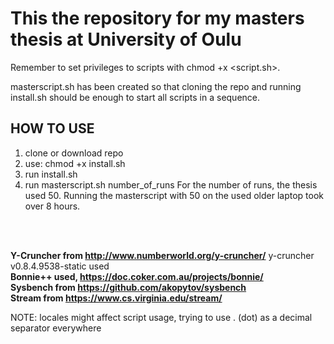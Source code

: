 # This the repository for my masters thesis at University of Oulu

Remember to set privileges to scripts with chmod +x <script.sh>.

masterscript.sh has been created so that cloning the repo and running install.sh should be enough to start all scripts in a sequence.

## HOW TO USE
1) clone or download repo
2) use: chmod +x install.sh
3) run install.sh
4) run masterscript.sh number_of_runs
   For the number of runs, the thesis used 50. Running the masterscript with 50 on the used older laptop took over 8 hours.

<br>
<br>

__Y-Cruncher from http://www.numberworld.org/y-cruncher/__
y-cruncher v0.8.4.9538-static used
<br>
__Bonnie++ used, https://doc.coker.com.au/projects/bonnie/__
<br>
__Sysbench from https://github.com/akopytov/sysbench__
<br>
__Stream from https://www.cs.virginia.edu/stream/__

NOTE: locales might affect script usage, trying to use . (dot) as a decimal separator everywhere
